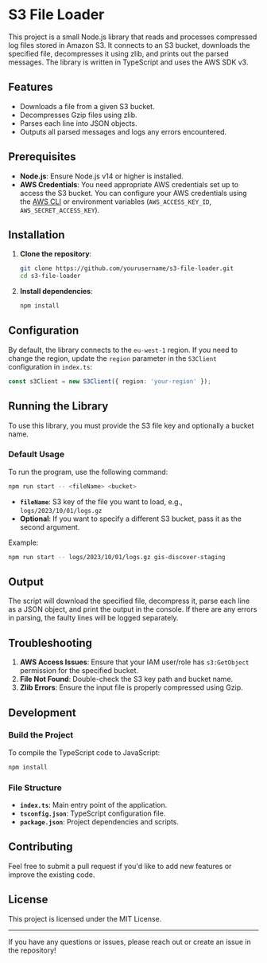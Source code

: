 # S3 File Loader

This project is a small Node.js library that reads and processes compressed log files stored in Amazon S3. It connects to an S3 bucket, downloads the specified file, decompresses it using zlib, and prints out the parsed messages. The library is written in TypeScript and uses the AWS SDK v3.

## Features
- Downloads a file from a given S3 bucket.
- Decompresses Gzip files using zlib.
- Parses each line into JSON objects.
- Outputs all parsed messages and logs any errors encountered.

## Prerequisites
- **Node.js**: Ensure Node.js v14 or higher is installed.
- **AWS Credentials**: You need appropriate AWS credentials set up to access the S3 bucket. You can configure your AWS credentials using the [AWS CLI](https://docs.aws.amazon.com/cli/latest/userguide/cli-configure-files.html) or environment variables (`AWS_ACCESS_KEY_ID`, `AWS_SECRET_ACCESS_KEY`).

## Installation

1. **Clone the repository**:
   ```bash
   git clone https://github.com/yourusername/s3-file-loader.git
   cd s3-file-loader
   ```

2. **Install dependencies**:
   ```bash
   npm install
   ```

## Configuration
By default, the library connects to the `eu-west-1` region. If you need to change the region, update the `region` parameter in the `S3Client` configuration in `index.ts`:

```typescript
const s3Client = new S3Client({ region: 'your-region' });
```

## Running the Library
To use this library, you must provide the S3 file key and optionally a bucket name.

### Default Usage
To run the program, use the following command:

```bash
npm run start -- <fileName> <bucket>
```

- **`fileName`**: S3 key of the file you want to load, e.g., `logs/2023/10/01/logs.gz`
- **Optional**: If you want to specify a different S3 bucket, pass it as the second argument.

Example:

```bash
npm run start -- logs/2023/10/01/logs.gz gis-discover-staging
```

## Output
The script will download the specified file, decompress it, parse each line as a JSON object, and print the output in the console. If there are any errors in parsing, the faulty lines will be logged separately.

## Troubleshooting
1. **AWS Access Issues**: Ensure that your IAM user/role has `s3:GetObject` permission for the specified bucket.
2. **File Not Found**: Double-check the S3 key path and bucket name.
3. **Zlib Errors**: Ensure the input file is properly compressed using Gzip.

## Development
### Build the Project
To compile the TypeScript code to JavaScript:

```bash
npm install
```

### File Structure
- **`index.ts`**: Main entry point of the application.
- **`tsconfig.json`**: TypeScript configuration file.
- **`package.json`**: Project dependencies and scripts.

## Contributing
Feel free to submit a pull request if you'd like to add new features or improve the existing code.

## License
This project is licensed under the MIT License.

---

If you have any questions or issues, please reach out or create an issue in the repository!
